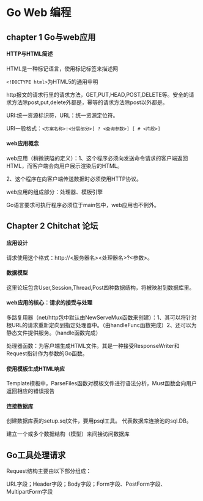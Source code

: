 #                                         Go Web 编程

## chapter 1 Go与web应用

#### HTTP与HTML简述

HTML是一种标记语言，使用标记标签来描述网

`<!DOCTYPE html>`为HTML5的通用申明

http报文的请求行里的请求方法，GET,PUT,HEAD,POST,DELETE等。安全的请求方法除post,put,delete外都是，幂等的请求方法除post以外都是。

URI:统一资源标识符，URL：统一资源定位符。

URI一般格式：`<方案名称>:<分层部分>[ ? <查询参数>] [ # <片段>]`

#### web应用概念

web应用（稍微狭隘的定义）：1、这个程序必须向发送命令请求的客户端返回HTML，而客户端会向用户展示渲染后的HTML。

2、这个程序在向客户端传送数据时必须使用HTTP协议。

web应用的组成部分：处理器、模板引擎

Go语言要求可执行程序必须位于main包中，web应用也不例外。

## Chapter 2 Chitchat 论坛

#### 应用设计

请求使用这个格式：http://<服务器名><处理器名>?<参数>。

#### 数据模型

这里论坛包含User,Session,Thread,Post四种数据结构，将被映射到数据库里。

#### web应用的核心：请求的接受与处理

多路复用器（net/http包中默认由NewServeMux函数来创建）：1、其可以将针对根URL的请求重新定向到指定处理器中。（由handleFunc函数完成）2、还可以为静态文件提供服务。（handle函数完成）

处理器函数：为客户端生成HTML文件。其是一种接受ResponseWriter和Request指针作为参数的Go函数。

#### 使用模板生成HTML响应

Template模板中，ParseFiles函数对模板文件进行语法分析，Must函数会向用户返回相应的错误报告

#### 连接数据库

创建数据库表的setup.sql文件，要用psql工具。 代表数据库连接池的sql.DB。

建立一个或多个数据结构（模型）来间接访问数据库

## Go工具处理请求

Request结构主要由以下部分组成：

URL字段；Header字段；Body字段；Form字段、PostForm字段、MultipartForm字段


